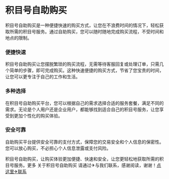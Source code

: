 # 积目号自助购买

积目号自助购买是一种便捷快速的购买方式，让您在不浪费时间的情况下，轻松获取所需的积目号服务。通过自助购买，您可以随时随地完成购买流程，不受时间和地点的限制。

### 便捷快速
积目号自助购买让您摆脱繁琐的购买流程，无需等待客服回复或处理订单，只需几个简单的步骤，即可完成购买。这种快速便捷的购买方式，节省了您宝贵的时间，让您可以更专注于自己的工作和生活。

### 多种选择
在积目号自助购买平台，您可以根据自己的需求选择合适的服务套餐，满足不同的需求。无论是个人用户还是企业用户，都能够找到适合自己的积目号服务，让您享受到更加个性化的购买体验。

### 安全可靠
自助购买平台提供安全可靠的支付方式，保障您的交易安全和个人信息的保密性。您可以放心购买，不必担心个人信息泄露或支付风险。

积目号自助购买，让购买体验更加便捷、快速和安全，让您更轻松地获取所需的积目号服务。更多 关于积目号自助购买 请通过✈与我们联系，感谢阅读，谢谢！[点这里✈联系](https://add.k02.cc)